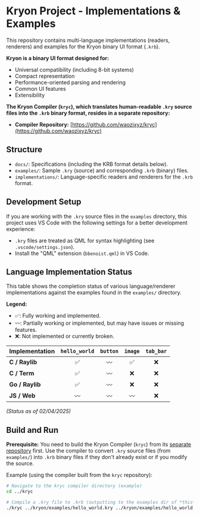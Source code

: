# Kryon Project - Implementations & Examples

This repository contains multi-language implementations (readers, renderers) and examples for the Kryon binary UI format (`.krb`).

**Kryon is a binary UI format designed for:**
*   Universal compatibility (including 8-bit systems)
*   Compact representation
*   Performance-oriented parsing and rendering
*   Common UI features
*   Extensibility

**The Kryon Compiler (`kryc`), which translates human-readable `.kry` source files into the `.krb` binary format, resides in a separate repository:**
*   **Compiler Repository:** [https://github.com/waozixyz/kryc](https://github.com/waozixyz/kryc)

## Structure

*   `docs/`: Specifications (including the KRB format details below).
*   `examples/`: Sample `.kry` (source) and corresponding `.krb` (binary) files.
*   `implementations/`: Language-specific readers and renderers for the `.krb` format.

## Development Setup

If you are working with the `.kry` source files in the `examples` directory, this project uses VS Code with the following settings for a better development experience:
*   `.kry` files are treated as QML for syntax highlighting (see `.vscode/settings.json`).
*   Install the "QML" extension (`bbenoist.qml`) in VS Code.

## Language Implementation Status

This table shows the completion status of various language/renderer implementations against the examples found in the `examples/` directory.

**Legend:**
*   ✅: Fully working and implemented.
*   〰️: Partially working or implemented, but may have issues or missing features.
*   ❌: Not implemented or currently broken.

| Implementation | `hello_world` | `button` | `image` | `tab_bar` |
|----------------|:--------:|:-------------:|:-------:|:---------:|
| **C / Raylib** |    ✅    |       〰️      |    ✅   |     ❌    |
| **C / Term**   |    ✅    |       〰️      |    ❌   |     ❌    |
| **Go / Raylib**|    ✅    |       〰️      |    ❌   |     ❌    |
| **JS / Web**   |    〰️    |       〰️      |    〰️   |     ❌    |

*(Status as of 02/04/2025)*

## Build and Run

**Prerequisite:** You need to build the Kryon Compiler (`kryc`) from its [separate repository](https://github.com/waozixyz/kryc) first. Use the compiler to convert `.kry` source files (from `examples/`) into `.krb` binary files if they don't already exist or if you modify the source.

Example (using the compiler built from the `kryc` repository):
```bash
# Navigate to the kryc compiler directory (example)
cd ../kryc

# Compile a .kry file to .krb (outputting to the examples dir of *this* repo)
./kryc ../kryon/examples/hello_world.kry ../kryon/examples/hello_world.krb
